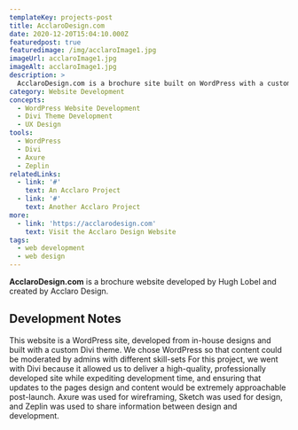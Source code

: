 ```yaml
---
templateKey: projects-post
title: AcclaroDesign.com
date: 2020-12-20T15:04:10.000Z
featuredpost: true
featuredimage: /img/acclaroImage1.jpg
imageUrl: acclaroImage1.jpg
imageAlt: acclaroImage1.jpg
description: >
  AcclaroDesign.com is a brochure site built on WordPress with a custom Divi theme.
category: Website Development
concepts:
  - WordPress Website Development
  - Divi Theme Development
  - UX Design
tools:
  - WordPress
  - Divi
  - Axure
  - Zeplin
relatedLinks:
  - link: '#'
    text: An Acclaro Project
  - link: '#'
    text: Another Acclaro Project
more:
  - link: 'https://acclarodesign.com'
    text: Visit the Acclaro Design Website
tags:
  - web development
  - web design 
---
```

**AcclaroDesign.com** is a brochure website developed by Hugh Lobel and created by Acclaro Design.

## Development Notes
This website is a WordPress site, developed from in-house designs and built with a custom Divi theme. We chose WordPress so that content could be moderated by admins with different skill-sets For this project, we went with Divi because it allowed us to deliver a high-quality, professionally developed site while expediting development time, and ensuring that updates to the pages design and content would be extremely approachable post-launch. Axure was used for wireframing, Sketch was used for design, and Zeplin was used to share information between design and development.
